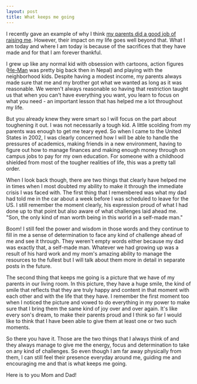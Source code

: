 ```yaml
---
layout: post
title: What keeps me going
---
```


I recently gave an example of why I think [my parents did a good job of raising me]({{site.baseurl}}/on-choices-and-consequences.html). However, their impact on my life goes well beyond that. What I am today and where I am today is because of the sacrifices that they have made and for that I am forever thankful.

I grew up like any normal kid with obsession with cartoons, action figures ([He-Man](http://en.wikipedia.org/wiki/He-Man) was pretty big back then in Nepal) and playing with the neighborhood kids. Despite having a modest income, my parents always made sure that me and my brother got what we wanted as long as it was reasonable. We weren't always reasonable so having that restriction taught us that when you can't have everything you want, you learn to focus on what you need - an important lesson that has helped me a lot throughout my life.

But you already knew they were smart so I will focus on the part about toughening it out. I was not necessarily a tough kid. A little scolding from my parents was enough to get me teary eyed. So when I came to the United States in 2002, I was clearly concerned how I will be able to handle the pressures of academics, making friends in a new environment, having to figure out how to manage finances and making enough money through on campus jobs to pay for my own education. For someone with a childhood shielded from most of the tougher realities of life, this was a pretty tall order.

When I look back though, there are two things that clearly have helped me in times when I most doubted my ability to make it through the immediate crisis I was faced with. The first thing that I remembered was what my dad had told me in the car about a week before I was scheduled to leave for the US. I still remember the moment clearly, his expression proud of what I had done up to that point but also aware of what challenges laid ahead me. "Son, the only kind of man worth being in this world in a self-made man."

Boom! I still feel the power and wisdom in those words and they continue to fill in me a sense of determination to face any kind of challenge ahead of me and see it through. They weren't empty words either because my dad was exactly that, a self-made man. Whatever we had growing up was a result of his hard work and my mom's amazing ability to manage the resources to the fullest but I will talk about them more in detail in separate posts in the future.

The second thing that keeps me going is a picture that we have of my parents in our living room. In this picture, they have a huge smile, the kind of smile that reflects that they are truly happy and content in that moment with each other and with the life that they have. I remember the first moment too when I noticed the picture and vowed to do everything in my power to make sure that I bring them the same kind of joy over and over again. It's like every son's dream, to make their parents proud and I think so far I would like to think that I have been able to give them at least one or two such moments.

So there you have it. Those are the two things that I always think of and they always manage to give me the energy, focus and determination to take on any kind of challenges. So even though I am far away physically from them, I can still feel their presence everyday around me, guiding me and encouraging me and that is what keeps me going.

Here is to you Mom and Dad!
